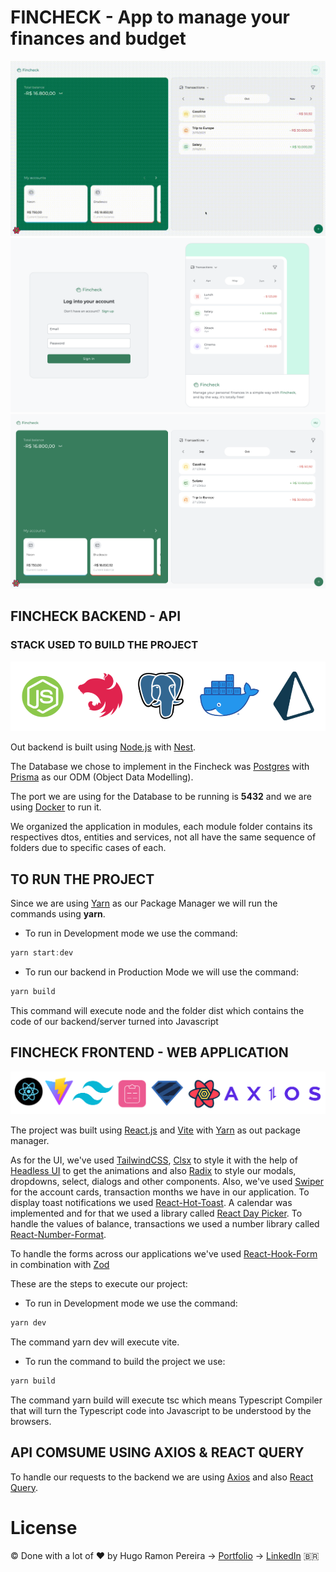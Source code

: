 # FINCHECK - App to manage your finances and budget

<img src='./Frontend/src/assets/images/fincheck-web.gif' />
<img src='./Frontend/src/assets/images/fincheck-login-page.png' />
<img src='./Frontend/src/assets/images/fincheck-web.png' />


## FINCHECK BACKEND - API
### STACK USED TO BUILD THE PROJECT

<p align-items="center" justify-content="center">
  <img src='./Frontend/src/assets/images/fincheck-backend-stack.png' />
</p>

Out backend is built using [Node.js](https://nodejs.org/) with [Nest](https://nestjs.com/).

The Database we chose to implement in the Fincheck was [Postgres](https://www.postgresql.org/) with [Prisma](https://www.prisma.io/) as our ODM (Object Data Modelling).

The port we are using for the Database to be running is **5432** and we are using [Docker](https://www.docker.com/) to run it.

We organized the application in modules, each module folder contains its respectives dtos, entities and services, not all have the same sequence of folders due to specific cases of each.

## TO RUN THE PROJECT

Since we are using [Yarn](https://yarnpkg.com/) as our Package Manager we will run the commands using **yarn**.

- To run in Development mode we use the command:

```javascript
yarn start:dev
```

- To run our backend in Production Mode we will use the command:

```javascript
yarn build
```

This command will execute node and the folder dist which contains the code of our backend/server turned into Javascript

## FINCHECK FRONTEND - WEB APPLICATION

<p align-items="center" justify-content="center">
  <img src='./Frontend/src/assets/images/fincheck-frontend-stack.png' />
</p>

The project was built using [React.js](https://react.dev/) and [Vite](https://vitejs.dev/) with [Yarn](https://yarnpkg.com/) as out package manager.

As for the UI, we've used [TailwindCSS](https://tailwindcss.com/), [Clsx](https://www.npmjs.com/package/clsx) to style it with the help of [Headless UI](https://headlessui.com/) to get the animations and also [Radix](https://www.radix-ui.com/) to style our modals, dropdowns, select, dialogs and other components.
Also, we've used [Swiper](https://swiperjs.com/) for the account cards, transaction months we have in our application.
To display toast notifications we used [React-Hot-Toast](https://react-hot-toast.com/).
A calendar was implemented and for that we used a library called [React Day Picker](https://react-day-picker.js.org/). To handle the values of balance, transactions we used a number library called [React-Number-Format](https://github.com/s-yadav/react-number-format#readme).

To handle the forms across our applications we've used [React-Hook-Form](https://react-hook-form.com/) in combination with [Zod](https://zod.dev/)

These are the steps to execute our project:

- To run in Development mode we use the command:

```javascript
yarn dev
```

The command yarn dev will execute vite.

- To run the command to build the project we use:

```javascript
yarn build
```

The command yarn build will execute tsc which means Typescript Compiler that will turn the Typescript code into Javascript to be understood by the browsers.


## API COMSUME USING AXIOS & REACT QUERY

To handle our requests to the backend we are using [Axios](https://axios-http.com/) and also [React Query](https://tanstack.com/query/v4/).

# License
© Done with a lot of &#10084; by Hugo Ramon Pereira -> [Portfolio](https://hugoramonpereira.dev/) -> [LinkedIn](https://www.linkedin.com/in/hugo-ramon-pereira/) 🇧🇷
